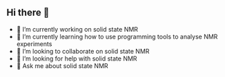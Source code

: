 ## Hi there 👋
- 🔭 I’m currently working on solid state NMR
- 🌱 I’m currently learning how to use programming tools to analyse NMR experiments
- 👯 I’m looking to collaborate on solid state NMR
- 🤔 I’m looking for help with solid state NMR
- 💬 Ask me about solid state NMR

